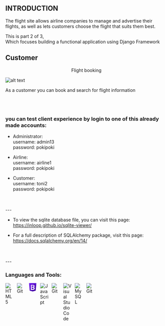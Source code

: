 INTRODUCTION
------------

The flight site allows airline companies to manage and advertise their flights,
as well as lets customers choose the flight that suits them best.

This is part 2 of 3,\
Which focuses building a functional application using Django Framework

## Customer
<center> Flight booking</center>
<!-- ### Customer:
A customer can login in the main.\
Each table as a class in <b style="color:purple">'src.repo'</b> with it's defined constraints.\
The database is managed by using <b style="color:purple">'src.repository.py'</b> and all it's added functions.

<!-- The file <b style="color:purple">'src.my_config' </b> contain useful data like database connection_string,
log configuration that right now is set to log in console,
and a little tip if you want to watch SQLAlchemy background work on console change
<b style="color:orange">echo_switch = True</b> --> 


![alt text](https://github.com/Shyoy/Flight_Project_v2/blob/main/media/gifs/book_flight.gif "Book flight")

As a customer you can book and search for flight information


<!-- 
If you want to create a new database first delete the old one\
then you can use <b style="color:purple">'src.repo.create_db.py'</b> to create one with all the wanted tables,\
and use <b style="color:purple">'src.insert.py'</b> to insert random data to the database -->

<br>
<br>

### you can test client experience by login to one of this already made accounts:

* Administrator:\
  username: admin13\
  password: pokipoki

* Airline:\
username: airline1\
password: pokipoki

* Customer:\
username: toni2\
password: pokipoki

<br>
<br>
---



* To view the sqlite database file, you can visit this page:
  https://inloop.github.io/sqlite-viewer/


* For a full description of SQLAlchemy package, visit this page:
  https://docs.sqlalchemy.org/en/14/
<br>
<br>
---

### Languages and Tools:

[<img align="left" alt="HTML5" width="26px" src="https://cdn.jsdelivr.net/gh/devicons/devicon/icons/html5/html5-original.svg" style="padding-right:10px;" />][html]
[<img align="left" alt="Git" width="26px" src="https://cdn-icons-png.flaticon.com/512/732/732190.png" style="padding-right:10px;" />][css]
[<img align="left" alt="Git" width="26px" src="https://raw.githubusercontent.com/themedotid/bootstrap-icon/HEAD/docs/bootstrap-icon-css.png" style="padding-right:10px;" />][bootstrap]
[<img align="left" alt="JavaScript" width="26px" src="https://cdn.jsdelivr.net/gh/devicons/devicon/icons/javascript/javascript-original.svg" style="padding-right:10px;" />][javascript]
[<img align="left" alt="Git" width="26px" src="https://batisteo.gallerycdn.vsassets.io/extensions/batisteo/vscode-django/1.10.0/1645525785595/Microsoft.VisualStudio.Services.Icons.Default" style="padding-right:10px; " />][django]
[<img align="left" alt="Visual Studio Code" width="26px" style="padding-right:10px;" src="https://cdn.iconscout.com/icon/free/png-128/python-3629591-3032289.png" />][main_lang]
[<img align="left" alt="MySQL" width="26px" src="https://dl2.macupdate.com/images/icons256/63142.png?time=1618334949" style="padding-right:10px;" />][sqlite]
<!-- [<img align="left" alt="Visual Studio Code" width="26px" style="padding-right:10px;" src="https://img.stackshare.io/service/1839/q5uAkmy7.png" />][sqlalchemy] -->
[<img align="left" alt="Git" width="26px" src="https://cdn.jsdelivr.net/gh/devicons/devicon/icons/git/git-original.svg" style="padding-right:10px;" />][github]



[main_lang]: https://www.python.org/

[html]: https://www.w3schools.com/html/

[bootstrap]: https://getbootstrap.com/

[css]: https://www.w3schools.com/css/

[javascript]: https://www.w3schools.com/js/

[sqlite]: https://www.sqlite.org/index.html

[github]: https://github.com/

<!-- [sqlalchemy]: https://docs.sqlalchemy.org/en/14/ -->

[django]: https://www.djangoproject.com/
<br>
---